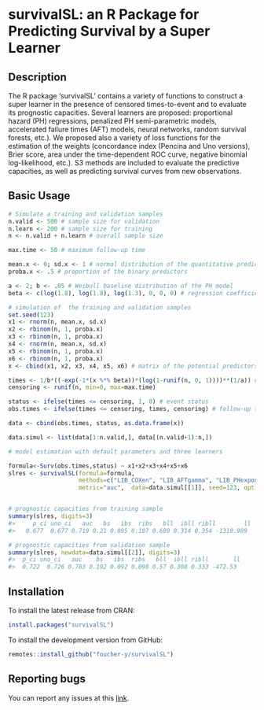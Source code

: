 survivalSL: an R Package for Predicting Survival by a Super Learner
================

## Description

The R package ‘survivalSL’ contains a variety of functions to construct
a super learner in the presence of censored times-to-event and to
evaluate its prognostic capacities. Several learners are proposed:
proportional hazard (PH) regressions, penalized PH semi-parametric
models, accelerated failure times (AFT) models, neural networks, random
survival forests, etc.). We proposed also a variety of loss functions
for the estimation of the weights (concordance index (Pencina and Uno versions), Brier score, area
under the time-dependent ROC curve, negative binomial log-likelihood,
etc.). S3 methods are included to evaluate the predictive capacities, as
well as predicting survival curves from new observations.

## Basic Usage

``` r
# Simulate a training and validation samples
n.valid <- 500 # sample size for validation
n.learn <- 200 # sample size for training
n <- n.valid + n.learn # overall sample size

max.time <- 50 # maximum follow-up time

mean.x <- 0; sd.x <- 1 # normal distribution of the quantitative predictors
proba.x <- .5 # proportion of the binary predictors

a <- 2; b <- .05 # Weibull baseline distribution of the PH model
beta <- c(log(1.8), log(1.8), log(1.3), 0, 0, 0) # regression coefficients

# simulation of  the training and validation samples
set.seed(123)
x1 <- rnorm(n, mean.x, sd.x)
x2 <- rbinom(n, 1, proba.x)
x3 <- rbinom(n, 1, proba.x)
x4 <- rnorm(n, mean.x, sd.x)
x5 <- rbinom(n, 1, proba.x)
x6 <- rbinom(n, 1, proba.x)
x <- cbind(x1, x2, x3, x4, x5, x6) # matrix of the potential predictors

times <- 1/b*((-exp(-1*(x %*% beta))*(log(1-runif(n, 0, 1))))**(1/a)) # time to event
censoring <- runif(n, min=0, max=max.time)

status <- ifelse(times <= censoring, 1, 0) # event status
obs.times <- ifelse(times <= censoring, times, censoring) # follow-up times

data <- cbind(obs.times, status, as.data.frame(x))

data.simul <- list(data[1:n.valid,], data[(n.valid+1):n,])

# model estimation with default parameters and three learners

formula<-Surv(obs.times,status) ~ x1+x2+x3+x4+x5+x6
slres <- survivalSL(formula=formula,
                    methods=c("LIB_COXen", "LIB_AFTgamma", "LIB_PHexponential"),
                    metric="auc",  data=data.simul[[1]], seed=123, optim.method="SANN")


# prognostic capacities from training sample
summary(slres, digits=3) 
#>     p_ci uno_ci   auc   bs   ibs  ribs   bll  ibll ribll        ll
#>   0.677  0.677 0.719 0.21 0.095 0.107 0.609 0.314 0.354 -1310.989

# prognostic capacities from validation sample
summary(slres, newdata=data.simul[[2]], digits=3) 
#>  p_ci uno_ci   auc    bs   ibs  ribs   bll  ibll ribll       ll
#>  0.722  0.726 0.783 0.192 0.092 0.098 0.57 0.308 0.333 -472.53


```

## Installation

To install the latest release from CRAN:

``` r
install.packages("survivalSL")
```

To install the development version from GitHub:

``` r
remotes::install_github("foucher-y/survivalSL")
```

## Reporting bugs

You can report any issues at this
[link](https://github.com/foucher-y/survivalSL/issues).
